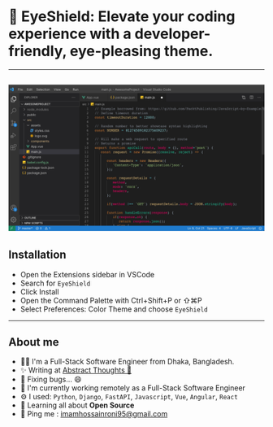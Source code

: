 # 🪬 EyeShield: Elevate your coding experience with a developer-friendly, eye-pleasing theme.
---
![EyeShield, a a VSCode theme](./extras/js.png)
---

## Installation

- Open the Extensions sidebar in VSCode
- Search for `EyeShield`
- Click Install
- Open the Command Palette with Ctrl+Shift+P or ⇧⌘P
- Select Preferences: Color Theme and choose `EyeShield`


---

## About me
- 👨‍💻 I'm a Full-Stack Software Engineer from Dhaka, Bangladesh.
- ✨ Writing at [Abstract Thoughts 🤔](https://imamhossainroni.me/)
- 🐛 Fixing bugs... 😄
- 🏢 I'm currently working remotely as a Full-Stack Software Engineer
- ⚙️ I used: `Python`,  `Django`, `FastAPI`, `Javascript`, `Vue`, `Angular`, `React`
- 🌱 Learning all about **Open Source**
- 💬 Ping me : imamhossainroni95@gmail.com

